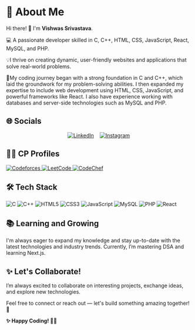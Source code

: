 # 💫 About Me
Hi there! 👋 I'm **Vishwas Srivastava**.  

💻 A passionate developer skilled in C, C++, HTML, CSS, JavaScript, React, MySQL, and PHP.

💡I thrive on creating dynamic, user-friendly websites and applications that solve real-world problems.

🚀My coding journey began with a strong foundation in C and C++, which laid the groundwork for my problem-solving abilities. I then expanded my expertise to include web development using HTML, CSS, JavaScript, and powerful frameworks like React. I also have experience working with databases and server-side technologies such as MySQL and PHP.

## 🌐 Socials  

<div  style="display: flex; justify-content: center; gap: 1rem;">
  <a href="https://www.linkedin.com/in/vishwas-srivastava-483416285" target="_blank">
    <img src="https://img.shields.io/badge/LinkedIn-0077B5?style=for-the-badge&logo=linkedin&logoColor=white" alt="LinkedIn" />
  </a>
  <a href="https://www.instagram.com/vishwas_0006" target="_blank">
    <img src="https://img.shields.io/badge/Instagram-E4405F?style=for-the-badge&logo=instagram&logoColor=white" alt="Instagram" />
  </a>
</div>

## 👨‍💻 CP Profiles
<div>
  <a href="https://codeforces.com/profile/Mr.Mukhauta" target="_blank">
    <img src="https://img.shields.io/badge/Codeforces-1F8ACB?style=for-the-badge&logo=codeforces&logoColor=white" alt="Codeforces" />
  </a>
  <a href="https://leetcode.com/u/MrMukhauta/" target="_blank">
    <img src="https://img.shields.io/badge/LeetCode-000000?style=for-the-badge&logo=LeetCode&logoColor=#d16c06" alt="LeetCode" />
  </a>
  <a href="https://www.codechef.com/users/vishwas_0006" target="_blank">
    <img src="https://img.shields.io/badge/CodeChef-5B4638?style=for-the-badge&logo=CodeChef&logoColor=white" alt="CodeChef" />
  </a>
</div>

## 🛠️ Tech Stack

<div> <img src="https://img.shields.io/badge/C-00599C?style=for-the-badge&logo=c&logoColor=white" alt="C" />
      <img src="https://img.shields.io/badge/C%2B%2B-00599C?style=for-the-badge&logo=c%2B%2B&logoColor=white" alt="C++" />
      <img src="https://img.shields.io/badge/HTML5-E34F26?style=for-the-badge&logo=html5&logoColor=white" alt="HTML5" /> 
      <img src="https://img.shields.io/badge/CSS3-1572B6?style=for-the-badge&logo=css3&logoColor=white" alt="CSS3" /> 
      <img src="https://img.shields.io/badge/JavaScript-F7DF1E?style=for-the-badge&logo=javascript&logoColor=black" alt="JavaScript" /> 
      <img src="https://img.shields.io/badge/MySQL-00000F?style=for-the-badge&logo=mysql&logoColor=white" alt="MySQL" /> 
      <img src="https://img.shields.io/badge/PHP-777BB4?style=for-the-badge&logo=php&logoColor=white" alt="PHP" /> 
      <img src="https://img.shields.io/badge/React-20232A?style=for-the-badge&logo=react&logoColor=61DAFB" alt="React" /> 
</div>

## 📚 Learning and Growing
I'm always eager to expand my knowledge and stay up-to-date with the latest technologies and industry trends. Currently, 
I’m mastering DSA and learning Next.js.

## ✨ Let's Collaborate!
I’m always excited to collaborate on interesting projects, exchange ideas, and explore new technologies.

Feel free to connect or reach out — let's build something amazing together! 🚀

**✨ Happy Coding! 👨‍💻**
